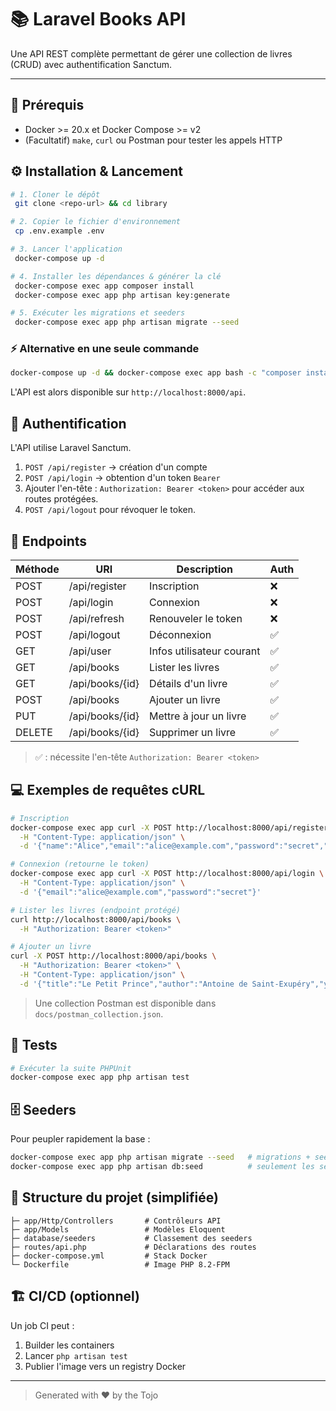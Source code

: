 # 📚 Laravel Books API

Une API REST complète permettant de gérer une collection de livres (CRUD) avec authentification Sanctum.

---

## 🚀 Prérequis

* Docker >= 20.x et Docker Compose >= v2
* (Facultatif) `make`, `curl` ou Postman pour tester les appels HTTP

## ⚙️ Installation & Lancement

```bash
# 1. Cloner le dépôt
 git clone <repo-url> && cd library

# 2. Copier le fichier d'environnement
 cp .env.example .env

# 3. Lancer l'application
 docker-compose up -d

# 4. Installer les dépendances & générer la clé
 docker-compose exec app composer install
 docker-compose exec app php artisan key:generate

# 5. Exécuter les migrations et seeders
 docker-compose exec app php artisan migrate --seed
```

### ⚡️ Alternative en une seule commande

```bash
docker-compose up -d && docker-compose exec app bash -c "composer install && php artisan key:generate && php artisan migrate --seed"
```

L'API est alors disponible sur `http://localhost:8000/api`.

## 🔐 Authentification

L'API utilise Laravel Sanctum.
1. `POST /api/register` → création d'un compte
2. `POST /api/login` → obtention d'un token `Bearer`
3. Ajouter l'en-tête : `Authorization: Bearer <token>` pour accéder aux routes protégées.
4. `POST /api/logout` pour révoquer le token.

## 📑 Endpoints

| Méthode | URI                     | Description                              | Auth |
|---------|-------------------------|------------------------------------------|------|
| POST    | /api/register           | Inscription                              | ❌   |
| POST    | /api/login              | Connexion                                | ❌   |
| POST    | /api/refresh            | Renouveler le token                      | ❌   |
| POST    | /api/logout             | Déconnexion                              | ✅   |
| GET     | /api/user               | Infos utilisateur courant                | ✅   |
| GET     | /api/books              | Lister les livres                        | ✅   |
| GET     | /api/books/{id}         | Détails d'un livre                       | ✅   |
| POST    | /api/books              | Ajouter un livre                         | ✅   |
| PUT     | /api/books/{id}         | Mettre à jour un livre                   | ✅   |
| DELETE  | /api/books/{id}         | Supprimer un livre                       | ✅   |

> ✅ : nécessite l'en-tête `Authorization: Bearer <token>`

## 💻 Exemples de requêtes cURL

```bash
# Inscription
docker-compose exec app curl -X POST http://localhost:8000/api/register \
  -H "Content-Type: application/json" \
  -d '{"name":"Alice","email":"alice@example.com","password":"secret","password_confirmation":"secret"}'

# Connexion (retourne le token)
docker-compose exec app curl -X POST http://localhost:8000/api/login \
  -H "Content-Type: application/json" \
  -d '{"email":"alice@example.com","password":"secret"}'

# Lister les livres (endpoint protégé)
curl http://localhost:8000/api/books \
  -H "Authorization: Bearer <token>"

# Ajouter un livre
curl -X POST http://localhost:8000/api/books \
  -H "Authorization: Bearer <token>" \
  -H "Content-Type: application/json" \
  -d '{"title":"Le Petit Prince","author":"Antoine de Saint-Exupéry","year":1943}'
```

> Une collection Postman est disponible dans `docs/postman_collection.json`.

## 🧪 Tests

```bash
# Exécuter la suite PHPUnit
docker-compose exec app php artisan test
```

## 🗄️ Seeders

Pour peupler rapidement la base :
```bash
docker-compose exec app php artisan migrate --seed   # migrations + seeders
docker-compose exec app php artisan db:seed          # seulement les seeders
```

## 📂 Structure du projet (simplifiée)

```
├─ app/Http/Controllers       # Contrôleurs API
├─ app/Models                 # Modèles Eloquent
├─ database/seeders           # Classement des seeders
├─ routes/api.php             # Déclarations des routes
├─ docker-compose.yml         # Stack Docker
└─ Dockerfile                 # Image PHP 8.2-FPM
```

## 🏗️ CI/CD (optionnel)

Un job CI peut :
1. Builder les containers
2. Lancer `php artisan test`
3. Publier l'image vers un registry Docker

---
> Generated with ❤️ by the Tojo
